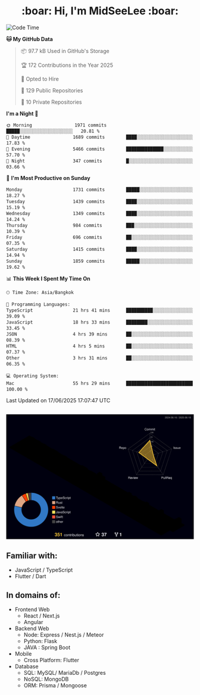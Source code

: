 <h1 align="center"> :boar: Hi, I'm MidSeeLee :boar:</h1>
 
<!--START_SECTION:waka-->
![Code Time](http://img.shields.io/badge/Code%20Time-3%2C076%20hrs%2011%20mins-blue)

**🐱 My GitHub Data** 

> 📦 97.7 kB Used in GitHub's Storage 
 > 
> 🏆 172 Contributions in the Year 2025
 > 
> 💼 Opted to Hire
 > 
> 📜 129 Public Repositories 
 > 
> 🔑 10 Private Repositories 
 > 
**I'm a Night 🦉** 

```text
🌞 Morning                1971 commits        █████░░░░░░░░░░░░░░░░░░░░   20.81 % 
🌆 Daytime                1689 commits        ████░░░░░░░░░░░░░░░░░░░░░   17.83 % 
🌃 Evening                5466 commits        ██████████████░░░░░░░░░░░   57.70 % 
🌙 Night                  347 commits         █░░░░░░░░░░░░░░░░░░░░░░░░   03.66 % 
```
📅 **I'm Most Productive on Sunday** 

```text
Monday                   1731 commits        █████░░░░░░░░░░░░░░░░░░░░   18.27 % 
Tuesday                  1439 commits        ████░░░░░░░░░░░░░░░░░░░░░   15.19 % 
Wednesday                1349 commits        ████░░░░░░░░░░░░░░░░░░░░░   14.24 % 
Thursday                 984 commits         ███░░░░░░░░░░░░░░░░░░░░░░   10.39 % 
Friday                   696 commits         ██░░░░░░░░░░░░░░░░░░░░░░░   07.35 % 
Saturday                 1415 commits        ████░░░░░░░░░░░░░░░░░░░░░   14.94 % 
Sunday                   1859 commits        █████░░░░░░░░░░░░░░░░░░░░   19.62 % 
```


📊 **This Week I Spent My Time On** 

```text
🕑︎ Time Zone: Asia/Bangkok

💬 Programming Languages: 
TypeScript               21 hrs 41 mins      ██████████░░░░░░░░░░░░░░░   39.09 % 
JavaScript               18 hrs 33 mins      ████████░░░░░░░░░░░░░░░░░   33.45 % 
JSON                     4 hrs 39 mins       ██░░░░░░░░░░░░░░░░░░░░░░░   08.39 % 
HTML                     4 hrs 5 mins        ██░░░░░░░░░░░░░░░░░░░░░░░   07.37 % 
Other                    3 hrs 31 mins       ██░░░░░░░░░░░░░░░░░░░░░░░   06.35 % 

💻 Operating System: 
Mac                      55 hrs 29 mins      █████████████████████████   100.00 % 
```


 Last Updated on 17/06/2025 17:07:47 UTC
<!--END_SECTION:waka-->

##

![](./profile-3d-contrib/profile-night-rainbow.svg)

## Familiar with:
- JavaScript / TypeScript
- Flutter / Dart

## In domains of:
- Frontend Web
  - React / Next.js
  - Angular
- Backend Web
  - Node: Express / Nest.js / Meteor
  - Python: Flask
  - JAVA : Spring Boot
- Mobile
  - Cross Platform: Flutter
- Database
  - SQL: MySQL/ MariaDb / Postgres
  - NoSQL: MongoDB
  - ORM: Prisma / Mongoose
